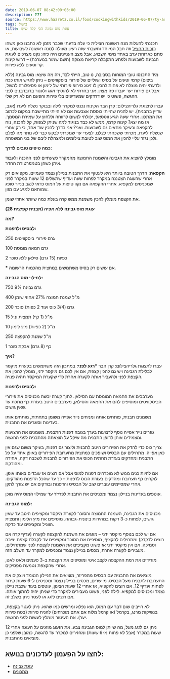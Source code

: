 ```yaml
---
date: 2019-06-07 08:42:00+03:00
description: ???
source: https://www.haaretz.co.il/food/cookingwithkids/2019-06-07/ty-article/0000017f-f8b1-d47e-a37f-f9bde2470000
tags: בישול
title: עוגת מוס גבינה הכי קלה שיש
---
```


תכננתי להעלות מנה ראשונה חצילית כי עלה בדעתי שכבר מזמן לא כתבנו כאן משהו ב[זכות החציל](/food/cookingwithkids/2017-06-20/ty-article/0000017f-f8ce-d044-adff-fbff56d40000) וזה חבל המיוחד וחשבתי שזה רעיון מעולה למנה ראשונה לשבועות, או סתם כארוחת ערב באחד מימי השבוע. אבל מצב העניינים היה כזה: נקנו מצרכים לעוגת הגבינה לשבועות ולפתע התקבלה קריאת מצוקה (השם שמור במערכת) – דרוש קינוח קר וטעים ללא פירות. 

מיד התכנסו טובי המוחות בסביבה, נו טוב, הייתי לבד, וזה מה שיצא: מוס גבינה (ללא ביצים) קרמי וטעים על בסיס ושוליים של פירורי ביסקוויטים – ניתן להגיש אותו ככה ולדעתי יהיה מוצלח לא פחות להכין לו זיגוג סירופ פירותי של לימון או פסיפלורה למשל, אבל גם פירות יער יעבדו פה מצוין. אני בחרתי לא להוסיף זיגוג ולעטר בדובדבנים לפני ההגשה, פשוט כי יש דרדקים שמעדיפים בלי פירות והפעם הם לא רק שלי. 

 עברו לתצוגת גלריהצילום: קרן הבר הקינוח נכנס למקרר לילה ובבוקר נשלח ליעדו (אגב, עדיין בתבנית). יש להניח שהייתי כוססת אצבעות אם לא הייתי מתיישבת במקום לכתוב את המתכון. אחרי שעה הגיע ווטסאפ, יכולתי לנשום לרווחה וללחוץ על שמירת המסמך. אז מה יצא? קינוח קרמי, ממש לא כבד בניגוד למה שניתן לצפות, קל להכנה, נוח להקפאה ובעיקר מתאים גם לשבועות. ואני? אני בדרך להכין עוד אחד, כי רק אחרי שנשלח ליעדו, נזכרתי ששכחתי לצלם. לצערי עד שנזכרתי לבקש כבר לא נותר מה לצלם ולכן נגזר עליי להכין את המוס שוב לטובת צילומים ולמצהלת ליבם של בני המשפחה. 

**כמה טיפים טובים לדרך:** 

מומלץ להוציא את הגבינה והשמנת החמוצה מהמקרר כשעתיים לפני ההכנה ולעבוד איתן כשהן בטמפרטורת החדר. 

**הקפאה:** הדרך הטובה ביותר היא לעטוף את התבנית בניילון נצמד פעמיים. מקפיאים רק אחרי שהעוגה הצטננה במקרר לפחות שעה ועדיף שתשלים 12 שעות במקרר לפני שמכניסים למקפיא. אחרי ההקפאה אם נקוו טיפות על המוס כדאי לנגב בנייר סופג שמותאם למגע עם מזון. 

את הקצפת מומלץ להכין משמנת ממש קרה בעלת כמה שיותר אחוזי שומן. 

**עוגת מוס גבינה ללא אפיה (תבנית קפיצית 28)** 

**מה?** 

**לבסיס ולדפנות:** 

250 גרם פירורי ביסקוויטים 

100 גרם חמאה מומסת 

2 כפיות (15 גרם) סילאן ללא סוכר 

**\*** אם עושים רק בסיס משתמשים במחצית מהכמות הרשומה. 

**למילוי מוס הגבינה:** 

750 גרם גבינה 9% 

400 מ"ל שמנת חמוצה 27% אחוזי שומן 

200 גרם (3/4 כוס ועוד 2 כפות) סוכר 

15 מ"ל (1 כף) תמצית וניל 

10 מ"ל (2 כפיות) מיץ לימון 

250 מ"ל שמנת להקפצה 

1 כף (8 גרם) אבקת סוכר 

**איך?** 

 עברו לתצוגת גלריהצילום: קרן הבר **\*רגע לפני:** במתכון הזה משתמשים בקערת מיקסר לבלילת הגבינה ויש גם להכין קצפת, אם אין לכם גם מיקסר ידני, מומלץ להכין את הקצפת לפני ולהעביר אותה לקערה אחרת כדי שקערת המיקסר תהיה פנויה. 

**לבסיס ולדפנות:** 

מערבבים את החמאה המומסת עם הסילאן. לתוך קערה יבשה מכניסים את פירורי הביסקוויטים ומוסיפים להם את החמאה והסילאן, מערבבים היטב בעזרת כף מתכת עד שאין גושים. 

משמנים תבנית, פותחים אותה ומניחים נייר אפייה משומן בתחתית, מותחים אותו בעדינות וסוגרים את התבנית. 

גוזרים נייר אפייה נוסף לרצועות בערך בגובה דפנות התבנית. משמנים את הרצועות ומצמידים אותן לדופן התבנית מה שיקל על הוצאתה מהתבנית לפני ההגשה. 

צריך כוס כדי להדק את הפירורים היטב לתבנית וליצור גם דפנות, בעיקר משום שגם אין כאן אפייה. מתחילים עם הבסיס ושופכים כמחצית מתערובת הפירורים באופן אחד על כל התבנית ומהדקים בעזרת תחתית הכוס את הפירורים לתבנית לשכבה דקה, אחידה ומהודקת. 

אם להיות כנים ממש לא מוכרחים דפנות למוס אבל אם רוצים אז עובדים באותו אופן. לוקחים כף תערובת ומהדקים בעזרת הכוס לדפנות – כך עד שהכל הדפנות מהודקים. אחרי שמסיימים עוברים שוב על הבסיס והדפנות ובודקים אם יש צורך לתקן. 

עוטפים בעדינות בניילון נצמד ומכניסים את התבנית לפריזר עד שמילוי המוס יהיה מוכן. 

**למוס הגבינה:** 

מכניסים את הגבינה, השמנת החמוצה והסוכר לקערת מיקסר ומקציפים היטב עד שאין גושים, לפחות כ-3 דקות במהירות בינונית-גבוהה. מוסיפים את מיץ הלימון ותמצית הווניל ומקציפים עוד כדקה. 

אם יש לכם בנוסף מיקסר ידני – מוזגים את השמנת להקצפה לקערה (עדיף קרה אם רוצים לדקדק) ומתחילים להקציף, מוסיפים את הסוכר ומקציפים עד לקבלת קצפת יציבה וסמיכה. אם אין מיקסר ידני אז פשוט מקציפים את השמנת לקצפת לפני שמתחילים, מעבירים לקערה אחרת, מכסים בניילון נצמד ומכניסים למקרר עד השלב הזה. 

מורידים את רמת ההקצפה לקצב איטי ומוסיפים את הקצפת ב-3 פעמים ולאט לאט, אחרי שהקצפת נטמעת מפסיקים. 

מוציאים את התבנית עם הבסיס מהפריזר, מוציאים את הניילון הנצמד ויוצקים את התערובת לתבנית מעל הבסיס. מיישרים, מכסים בניילון נצמד ומכניסים ל-6 שעות קירור לפחות ועדיף 12. אם רוצים להקפיא, אז אחרי 12 שעות הצינון, עוטפים בעוד שכבת ניילון נצמד ומכניסים למקפיא. לילה לפני, פשוט מעבירים למקרר כדי שניתן יהיה לחתוך אותה. אם רוצים לזגג או לעטר ניתן בשלב זה. 

לא חייבים שום דבר עם המוס, הוא נפלא ומרשים כמו שהוא. ניתן לעטר בקצפת, בנשיקות מרנג, בקרמל (או קרמל מלוח אם אתם מוכרחים) להניח פירות (בטח פירות יער). את העיטור מומלץ לעשות לפני ההגשה. 

ניתן גם לזגג מעל, מה שייתן למוס הגבינה צבע. את הזיגוג מוזגים על העוגה אחרי 12 שעות במקרר (אבל לא פחות מ-6 שעות) ומחזירים למקרר עד להגשה, כמובן שלפני כן מוציאים מהתבנית.

לחצו על הפעמון לעדכונים בנושא:
------------------------------

* [עוגת גבינה](/ty-tag/cheesecake-0000017f-da2c-dea8-a77f-de6e4c2e0000)
* [מתכונים](/ty-tag/recipes-0000017f-da28-dea8-a77f-de6a4ba50000)